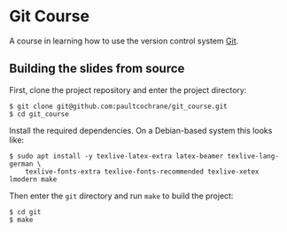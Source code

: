 # Git Course

A course in learning how to use the version control system [Git](http://git-scm.com/).

## Building the slides from source

First, clone the project repository and enter the project directory:

```shell
$ git clone git@github.com:paultcochrane/git_course.git
$ cd git_course
```

Install the required dependencies.  On a Debian-based system this looks
like:

```shell
$ sudo apt install -y texlive-latex-extra latex-beamer texlive-lang-german \
    texlive-fonts-extra texlive-fonts-recommended texlive-xetex lmodern make
```

Then enter the `git` directory and run `make` to build the project:

```shell
$ cd git
$ make
```
